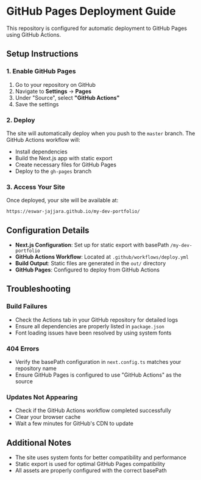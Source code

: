 # GitHub Pages Deployment Guide

This repository is configured for automatic deployment to GitHub Pages using GitHub Actions.

## Setup Instructions

### 1. Enable GitHub Pages
1. Go to your repository on GitHub
2. Navigate to **Settings** → **Pages**
3. Under "Source", select **"GitHub Actions"**
4. Save the settings

### 2. Deploy
The site will automatically deploy when you push to the `master` branch. The GitHub Actions workflow will:
- Install dependencies
- Build the Next.js app with static export
- Create necessary files for GitHub Pages
- Deploy to the `gh-pages` branch

### 3. Access Your Site
Once deployed, your site will be available at:
```
https://eswar-jajjara.github.io/my-dev-portfolio/
```

## Configuration Details

- **Next.js Configuration**: Set up for static export with basePath `/my-dev-portfolio`
- **GitHub Actions Workflow**: Located at `.github/workflows/deploy.yml`
- **Build Output**: Static files are generated in the `out/` directory
- **GitHub Pages**: Configured to deploy from GitHub Actions

## Troubleshooting

### Build Failures
- Check the Actions tab in your GitHub repository for detailed logs
- Ensure all dependencies are properly listed in `package.json`
- Font loading issues have been resolved by using system fonts

### 404 Errors
- Verify the basePath configuration in `next.config.ts` matches your repository name
- Ensure GitHub Pages is configured to use "GitHub Actions" as the source

### Updates Not Appearing
- Check if the GitHub Actions workflow completed successfully
- Clear your browser cache
- Wait a few minutes for GitHub's CDN to update

## Additional Notes

- The site uses system fonts for better compatibility and performance
- Static export is used for optimal GitHub Pages compatibility
- All assets are properly configured with the correct basePath